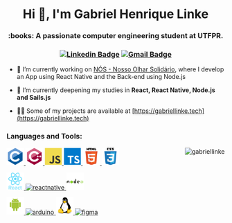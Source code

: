<h1 align="center">Hi 👋, I'm Gabriel Henrique Linke</h1>
<h3 align="center">:books: A passionate computer engineering student at UTFPR.</h3>

<h3 align="center">

[![Linkedin Badge](https://img.shields.io/badge/-gabriellinke-blue?style=flat-square&logo=Linkedin&logoColor=white&link=https://www.linkedin.com/in/gabriellinke/)](https://www.linkedin.com/in/gabriellinke/)
[![Gmail Badge](https://img.shields.io/badge/-gabriellinke2001@gmail.com-c14438?style=flat-square&logo=Gmail&logoColor=white&link=mailto:gabriellinke2001@gmail.com)](mailto:gabriellinke2001@gmail.com)
</h3>
  
- 🔭 I’m currently working on [NÓS - Nosso Olhar Solidário](https://github.com/nossoolharsolidario), where I develop an App using React Native and the Back-end using Node.js

- 🌱 I’m currently deepening my studies in **React, React Native, Node.js and Sails.js**

- 👨‍💻 Some of my projects are available at [https://gabriellinke.tech](https://gabriellinke.tech)


<h3 align="left">Languages and Tools:</h3>
<p align="right"><img align="right" src="https://github-readme-stats.vercel.app/api/top-langs?username=gabriellinke&show_icons=true&locale=en&layout=compact&theme=radical" alt="gabriellinke" /></p>
<p align="left"> 
<a href="https://www.cprogramming.com/" target="_blank"> <img src="https://raw.githubusercontent.com/devicons/devicon/master/icons/c/c-original.svg" alt="c" width="40" height="40"/> </a>
<a href="https://www.w3schools.com/cpp/" target="_blank"> <img src="https://raw.githubusercontent.com/devicons/devicon/master/icons/cplusplus/cplusplus-original.svg" alt="cplusplus" width="40" height="40"/> </a> 
<a href="https://developer.mozilla.org/en-US/docs/Web/JavaScript" target="_blank"> <img src="https://raw.githubusercontent.com/devicons/devicon/master/icons/javascript/javascript-original.svg" alt="javascript" width="40" height="40"/> </a>
<a href="https://www.typescriptlang.org/" target="_blank"> <img src="https://raw.githubusercontent.com/devicons/devicon/master/icons/typescript/typescript-original.svg" alt="typescript" width="40" height="40"/> </a> 
<a href="https://www.w3.org/html/" target="_blank"> <img src="https://raw.githubusercontent.com/devicons/devicon/master/icons/html5/html5-original-wordmark.svg" alt="html5" width="40" height="40"/> </a>
<a href="https://www.w3schools.com/css/" target="_blank"> <img src="https://raw.githubusercontent.com/devicons/devicon/master/icons/css3/css3-original-wordmark.svg" alt="css3" width="40" height="40"/> </a>
  
<a href="https://reactjs.org/" target="_blank"> <img src="https://raw.githubusercontent.com/devicons/devicon/master/icons/react/react-original-wordmark.svg" alt="react" width="40" height="40"/> </a> 
<a href="https://reactnative.dev/" target="_blank"> <img src="https://reactnative.dev/img/header_logo.svg" alt="reactnative" width="40" height="40"/> </a> 
<a href="https://nodejs.org" target="_blank"> <img src="https://raw.githubusercontent.com/devicons/devicon/master/icons/nodejs/nodejs-original-wordmark.svg" alt="nodejs" width="40" height="40"/> </a>
  
<a href="https://developer.android.com" target="_blank"> <img src="https://raw.githubusercontent.com/devicons/devicon/master/icons/android/android-original-wordmark.svg" alt="android" width="40" height="40"/> </a> 
<a href="https://www.arduino.cc/" target="_blank"> <img src="https://cdn.worldvectorlogo.com/logos/arduino-1.svg" alt="arduino" width="40" height="40"/> </a>
<a href="https://www.linux.org/" target="_blank"> <img src="https://raw.githubusercontent.com/devicons/devicon/master/icons/linux/linux-original.svg" alt="linux" width="40" height="40"/> </a> 
<a href="https://www.figma.com/" target="_blank"> <img src="https://www.vectorlogo.zone/logos/figma/figma-icon.svg" alt="figma" width="40" height="40"/> </a> 
</p>
